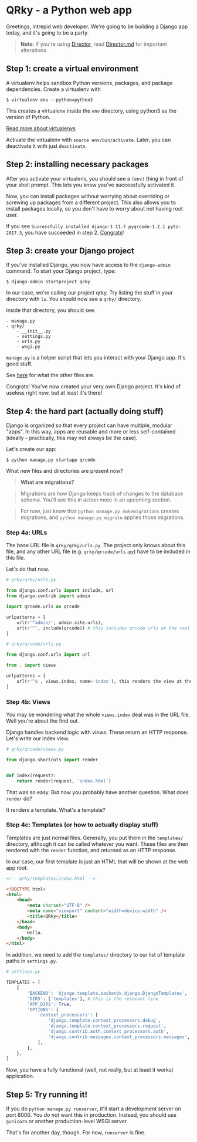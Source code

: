 # QRky - a Python web app

Greetings, intrepid web developer. We're going to be building a Django app today, and it's going to be a party.

> __Note__: If you're using [Director](https://director.tjhsst.edu), read [Director.md](Director.md) for important alterations.

## Step 1: create a virtual environment

A virtualenv helps sandbox Python versions, packages, and package dependencies. Create a virtualenv with

```
$ virtualenv env --python=python3
```

This creates a virtualenv inside the `env` directory, using python3 as the version of Python.

[Read more about virtualenvs](http://docs.python-guide.org/en/latest/dev/virtualenvs/#lower-level-virtualenv)

Activate the virtualenv with `source env/bin/activate`. Later, you can deactivate it with just `deactivate`.

## Step 2: installing necessary packages

After you activate your virtualenv, you should see a `(env)` thing in front of your shell prompt. This lets you know you've successfully activated it.

Now, you can install packages without worrying about overriding or screwing up packages from a different project. This also allows you to install packages locally, so you don't have to worry about not having root user.

If you see `Successfully installed django-1.11.7 pyqrcode-1.2.1 pytz-2017.3`, you have succeeded in step 2. [Congrats](http://tv.giphy.com/congrats)!

## Step 3: create your Django project

If you've installed Django, you now have access to the `django-admin` command. To start your Django project, type:

```
$ django-admin startproject qrky
```

In our case, we're calling our project qrky. Try listing the stuff in your directory with `ls`. You should now see a `qrky/` directory.

Inside that directory, you should see:

```
- manage.py
- qrky/
    - __init__.py
    - settings.py
    - urls.py
    - wsgi.py
```

`manage.py` is a helper script that lets you interact with your Django app. It's good stuff.

See [here](https://docs.djangoproject.com/en/1.11/intro/tutorial01/#creating-a-project) for what the other files are.

Congrats! You've now created your very own Django project. It's kind of useless right now, but at least it's there!

## Step 4: the hard part (actually doing stuff)

Django is organized so that every project can have multiple, modular "apps". In this way, apps are reusable and more or less self-contained (ideally - practically, this may not always be the case).

Let's create our app:

```
$ python manage.py startapp qrcode
```

What new files and directories are present now?

>    __What are migrations?__

>    Migrations are how Django keeps track of changes to the database schema. You'll see this in action more in an upcoming section.

>    For now, just know that `python manage.py makemigrations` creates migrations, and `python manage.py migrate` applies those migrations.

### Step 4a: URLs

The base URL file is `qrky/qrky/urls.py`. The project only knows about this file, and any other URL file (e.g. `qrky/qrcode/urls.py`) have to be included in this file.

Let's do that now.

```py
# qrky/qrky/urls.py

from django.conf.urls import include, url
from django.contrib import admin

import qrcode.urls as qrcode

urlpatterns = [
    url(r'^admin/', admin.site.urls),
    url(r'^', include(qrcode)) # this includes qrcode urls at the root url (/)
]
```

```py
# qrky/qrcode/urls.py

from django.conf.urls import url

from . import views

urlpatterns = [
    url(r'^$', views.index, name='index'), this renders the view at the root (/)
]
```

### Step 4b: Views

You may be wondering what the whole `views.index` deal was in the URL file. Well you're about the find out.

Django handles backend logic with _views_. These return an HTTP response. Let's write our index view.

```py
# qrky/qrcode/views.py

from django.shortcuts import render


def index(request):
    return render(request, 'index.html')
```

That was so easy. But now you probably have another question. What does `render` do?

It renders a template. What's a template?

### Step 4c: Templates (or how to actually display stuff)

Templates are just normal files. Generally, you put them in the `templates/` directory, although it can be called whatever you want. These files are then rendered with the `render` function, and returned as an HTTP response.

In our case, our first template is just an HTML that will be shown at the web app root.

```html
<!-- qrky/templates/index.html -->

<!DOCTYPE html>
<html>
    <head>
        <meta charset="UTF-8" />
        <meta name="viewport" content="width=device-width" />
        <title>QRky</title>
    </head>
    <body>
        Hello.
    </body>
</html>
```

In addition, we need to add the `templates/` directory to our list of template paths in `settings.py`.

```py
# settings.py

TEMPLATES = [
    {
        'BACKEND': 'django.template.backends.django.DjangoTemplates',
        'DIRS': ['templates'], # this is the relevant line
        'APP_DIRS': True,
        'OPTIONS': {
            'context_processors': [
                'django.template.context_processors.debug',
                'django.template.context_processors.request',
                'django.contrib.auth.context_processors.auth',
                'django.contrib.messages.context_processors.messages',
            ],
        },
    },
]
```

Now, you have a fully functional (well, not really, but at least it works) application.

## Step 5: Try running it!

If you do `python manage.py runserver`, it'll start a development server on port 8000. You _do not_ want this in production. Instead, you should use `gunicorn` or another production-level WSGI server.

That's for another day, though. For now, `runserver` is fine.
